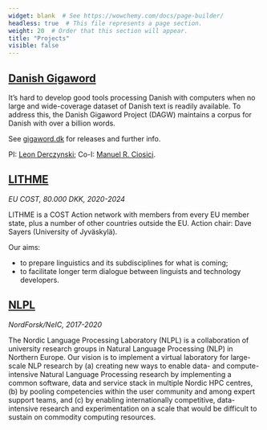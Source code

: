 ```yaml
---
widget: blank  # See https://wowchemy.com/docs/page-builder/
headless: true  # This file represents a page section.
weight: 20  # Order that this section will appear.
title: "Projects"
visible: false
---
```


## [Danish Gigaword](https://gigaword.dk)

It’s hard to develop good tools processing Danish with computers when no large and wide-coverage dataset of Danish text is readily available. To address this, the Danish Gigaword Project (DAGW) maintains a corpus for Danish with over a billion words. 

See [gigaword.dk](https://gigaword.dk) for releases and further info.

PI: [Leon Derczynski](/author/leon-derczynski/); Co-I: [Manuel R. Ciosici](/author/manuel-ciosici/).

## [LITHME](https://lithme.eu)

*EU COST, 80.000 DKK, 2020-2024*

LITHME is a COST Action network with members from every EU member state, plus a number of other countries outside the EU. Action chair: Dave Sayers (University of Jyväskylä).

Our aims:
* to prepare linguistics and its subdisciplines for what is coming;
* to facilitate longer term dialogue between linguists and technology developers.

## [NLPL](https://nlpl.eu)

*NordForsk/NeIC, 2017-2020*

The Nordic Language Processing Laboratory (NLPL) is a collaboration of university research groups in Natural Language Processing (NLP) in Northern Europe. Our vision is to implement a virtual laboratory for large-scale NLP research by (a) creating new ways to enable data- and compute-intensive Natural Language Processing research by implementing a common software, data and service stack in multiple Nordic HPC centres, (b) by pooling competencies within the user community and among expert support teams, and (c) by enabling internationally competitive, data-intensive research and experimentation on a scale that would be difficult to sustain on commodity computing resources.
